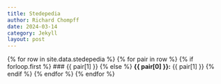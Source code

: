 ```yaml
---
title: Stedepedia
author: Richard Chompff
date: 2024-03-14
category: Jekyll
layout: post
---
```


{% for row in site.data.stedepedia %}
    {% for pair in row %}
        {% if forloop.first %}
            ### {{ pair[1] }}
        {% else %}
            **{{ pair[0] }}:** {{ pair[1] }}
        {% endif %}
    {% endfor %}
{% endfor %}
